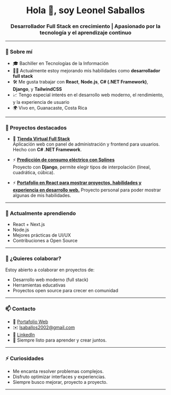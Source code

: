 <h1 align="center">Hola 👋, soy Leonel Saballos</h1>
<h3 align="center">Desarrollador Full Stack en crecimiento | Apasionado por la tecnología y el aprendizaje continuo</h3>

---

### 🚀 Sobre mí

- 🎓 Bachiller en Tecnologías de la Información  
- 👨‍💻 Actualmente estoy mejorando mis habilidades como **desarrollador full stack**  
- 🛠️ Me gusta trabajar con **React**, **Node.js**, **C# (.NET Framework)**, **Django**, y **TailwindCSS**  
- 📈 Tengo especial interés en el desarrollo web moderno, el rendimiento, y la experiencia de usuario  
- 🌍 Vivo en, Guanacaste, Costa Rica

---

### 🔨 Proyectos destacados

- 🛒 [**Tienda Virtual Full Stack**](https://github.com/lsaballosc/App-web-ASP.NET)  
  Aplicación web con panel de administración y frontend para usuarios. Hecho con **C# .NET Framework**.

- ⚡ [**Predicción de consumo eléctrico con Splines**](https://github.com/lsaballosc/App-Django)  
  Proyecto con **Django**, permite elegir tipos de interpolación (lineal, cuadrática, cúbica).

- ⚡ [**Portafolio en React para mostrar proyectos, habilidades y experiencia en desarrollo web.**](https://github.com/lsaballosc/Portafolio.git)
  Proyecto personal para poder mostrar algunas de mis habilidades.
---

### 🧠 Actualmente aprendiendo

- React + Next.js  
- Node.js  
- Mejores prácticas de UI/UX  
- Contribuciones a Open Source

---

### 🤝 ¿Quieres colaborar?

Estoy abierto a colaborar en proyectos de:
- Desarrollo web moderno (full stack)
- Herramientas educativas
- Proyectos open source para crecer en comunidad

---

### 📫 Contacto

- 💼 [Portafolio Web]()  
- ✉️ lsaballos2002@gmail.com
- 🔗 [LinkedIn](www.linkedin.com/in/leonel-saballos-172b17346)  
- 🧠 Siempre listo para aprender y crear juntos.

---

### ⚡ Curiosidades

- Me encanta resolver problemas complejos.
- Disfruto optimizar interfaces y experiencias.
- Siempre busco mejorar, proyecto a proyecto.

---


